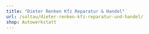 ```yaml
---
title: "Dieter Renken Kfz Reparatur & Handel"
url: /soltau/dieter-renken-kfz-reparatur-und-handel/
shop: Autowerkstatt
---
```

